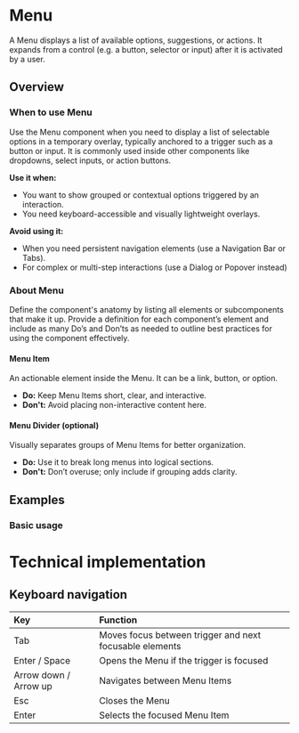 # Menu

A Menu displays a list of available options, suggestions, or actions. It expands from a control (e.g. a button, selector or input) after it is activated by a user.

## Overview

### When to use Menu

Use the Menu component when you need to display a list of selectable options in a temporary overlay, typically anchored to a trigger such as a button or input. It is commonly used inside other components like dropdowns, select inputs, or action buttons.

**Use it when:**

* You want to show grouped or contextual options triggered by an interaction.  
* You need keyboard-accessible and visually lightweight overlays.

**Avoid using it:**

* When you need persistent navigation elements (use a Navigation Bar or Tabs).  
* For complex or multi-step interactions (use a Dialog or Popover instead)

### About Menu

Define the component's anatomy by listing all elements or subcomponents that make it up. Provide a definition for each component’s element and include as many Do’s and Don’ts as needed to outline best practices for using the component effectively.

#### Menu Item

An actionable element inside the Menu. It can be a link, button, or option.

* **Do:** Keep Menu Items short, clear, and interactive.  
* **Don't:** Avoid placing non-interactive content here.

#### Menu Divider (optional)

Visually separates groups of Menu Items for better organization.

* **Do:** Use it to break long menus into logical sections.  
* **Don't:** Don’t overuse; only include if grouping adds clarity.

## Examples

### Basic usage


# Technical implementation

## Keyboard navigation

| Key | Function |
| :---- | :---- |
| Tab | Moves focus between trigger and next focusable elements |
| Enter / Space | Opens the Menu if the trigger is focused  |
| Arrow down / Arrow up | Navigates between Menu Items |
| Esc | Closes the Menu |
| Enter | Selects the focused Menu Item |
